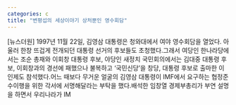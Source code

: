 ```yaml
---
categories: c
title: "변평섭의 세상이야기 상처뿐인 영수회담"
---
```

[뉴스더원] 1997년 11월 22일, 김영삼 대통령은 청와대에서 여야 영수회담을 열었다. 아울러 한창 뜨겁게 전개되던 대통령 선거의 후보들도 초청했다.그래서 여당인 한나라당에서는 조순 총재와 이회창 대통령 후보, 야당인 새정치 국민회의에서는 김대중 대통령 후보, 이회창과의 경선에 패했으나 불복하고 ‘국민신당’을 창당, 대통령 후보로 출마한 이인제도 참석했다.어느 때보다 무거운 얼굴의 김영삼 대통령이 IMF에서 요구하는 협정준수이행을 위한 각서에 서명해달라는 부탁을 했다.배석한 임창열 경제부총리가 부연 설명을 하면서 우리나라가 IM